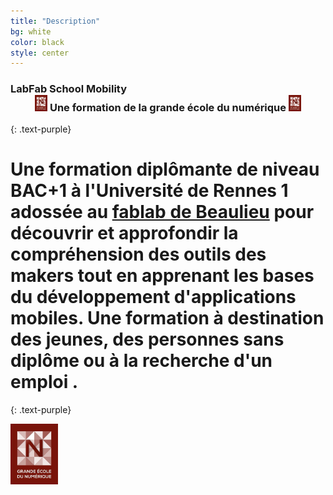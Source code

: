 ```yaml
---
title: "Description"
bg: white
color: black
style: center
---
```


### **LabFab School Mobility**  <center><a href="http://www.economie.gouv.fr/rejoindre-la-grande-ecole-du-numerique"><img src="../img/Grande_ecole_numerique.jpg" height="4%" width="4%"></a> Une formation de la grande école du numérique <a href="http://www.economie.gouv.fr/rejoindre-la-grande-ecole-du-numerique" > <img src="../img/Grande_ecole_numerique.jpg" height="4%" width="4%"/></a></center>
{: .text-purple}


<span class="fa-stack subtlecircle" style="font-size:100px; background:rgba(255,166,0,0.1)">
  <i class="fa fa-circle fa-stack-2x text-white"></i>
  <i class="fa fa-tablet fa-stack-1x text-orange"></i>
</span>



# Une formation **diplômante** de niveau BAC+1 à l'Université de Rennes 1 adossée au [fablab de Beaulieu](http://fablab.istic.univ-rennes1.fr/) pour découvrir et approfondir la compréhension des outils des **makers** tout en apprenant les bases du **développement d'applications mobiles**. Une formation à destination des jeunes, des personnes sans diplôme ou à la recherche d'un emploi .  
{: .text-purple}



<span id="forkongithub">
  <a href="http://www.economie.gouv.fr/rejoindre-la-grande-ecole-du-numerique" class="bg-blue">
  <img src="../img/Grande_ecole_numerique.jpg" height="15%" width="15%"/>
  </a>
</span>

